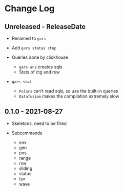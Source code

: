 # Change Log

## Unreleased - ReleaseDate

* Renamed to `gars`

* Add `gars status stop`

* Queries done by clickhouse
  * `gars env` creates sqls
  * Stats of ctg and rsw

* `gars stat`
  * `Polars` can't read sqls, so use the built-in queries
  * `Datafusion` makes the compilation extremely slow

## 0.1.0 - 2021-08-27

* Skeletons, need to be filled

* Subcommands
  * env
  * gen
  * pos
  * range
  * rsw
  * sliding
  * status
  * tsv
  * wave

